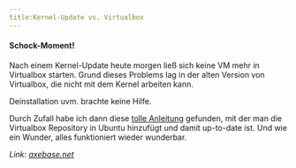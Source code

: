 ```yaml
---
title:Kernel-Update vs. Virtualbox
---
```


#### Schock-Moment!

Nach einem Kernel-Update heute morgen ließ sich keine VM mehr in Virtualbox starten. Grund dieses Problems lag in der alten Version von Virtualbox, die nicht mit dem Kernel arbeiten kann.

Deinstallation uvm. brachte keine Hilfe.

Durch Zufall habe ich dann diese [tolle Anleitung](http://axebase.net/blog/2013/02/28/virtualbox-repository-in-ubuntu-hinzufuegen/) gefunden, mit der man die Virtualbox Repository in Ubuntu hinzufügt und damit up-to-date ist.
Und wie ein Wunder, alles funktioniert wieder wunderbar.

*Link: [axebase.net](http://axebase.net/blog/2013/02/28/virtualbox-repository-in-ubuntu-hinzufuegen/)*